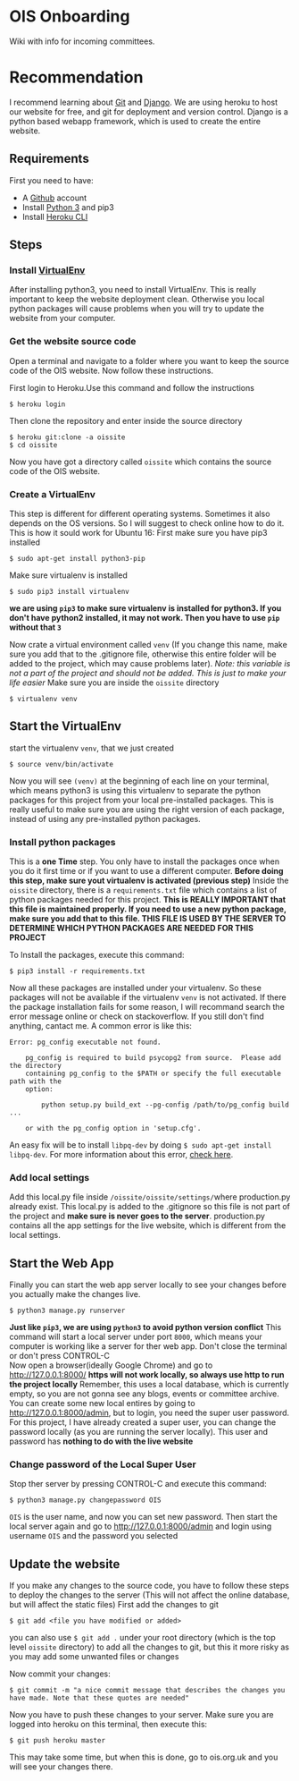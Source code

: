 # OIS Onboarding
Wiki with info for incoming committees.

# Recommendation
I recommend learning about [Git](https://try.github.io/) and [Django](https://www.djangoproject.com/start/).
We are using heroku to host our website for free, and git for deployment and version control.
Django is a python based webapp framework, which is used to create the entire website.

## Requirements
First you need to have:
* A [Github](https://github.com/) account 
* Install [Python 3](https://www.python.org/downloads/) and pip3
* Install [Heroku CLI](https://devcenter.heroku.com/articles/heroku-cli)

## Steps

### Install [VirtualEnv](https://docs.python.org/3/library/venv.html)
After installing python3, you need to install VirtualEnv. This is really important to keep the website deployment clean. Otherwise you local python packages will cause problems when you will try to update the website from your computer.

### Get the website source code

Open a terminal and navigate to a folder where you want to keep the source code of the OIS website. Now follow these instructions.

First login to Heroku.Use this command and follow the instructions
```
$ heroku login
```
Then clone the repository and enter inside the source directory
```
$ heroku git:clone -a oissite
$ cd oissite
```
Now you have got a directory called `oissite` which contains the source code of the OIS website.

### Create a VirtualEnv
This step is different for different operating systems. Sometimes it also depends on the OS versions. So I will suggest to check online how to do it. This is how it sould work for Ubuntu 16:
First make sure you have pip3 installed
```
$ sudo apt-get install python3-pip
```
Make sure virtualenv is installed
```
$ sudo pip3 install virtualenv 
```
**we are using `pip3` to make sure virtualenv is installed for python3. If you don't have python2 installed, it may not work. Then you have to use `pip` without that `3`**

Now crate a virtual environment called `venv` (If you change this name, make sure you add that to the .gitignore file, otherwise this entire folder will be added to the project, which may cause problems later). *Note: this variable is not a part of the project and should not be added. This is just to make your life easier*
Make sure you are inside the `oissite` directory
```
$ virtualenv venv 
```

## Start the VirtualEnv
start the virtualenv `venv`, that we just created
```
$ source venv/bin/activate
```
Now you will see `(venv)` at the beginning of each line on your terminal, which means python3 is using this virtualenv to separate the python packages for this project from your local pre-installed packages. This is really useful to make sure you are using the right version of each package, instead of using any pre-installed python packages.

### Install python packages
This is a **one Time** step. You only have to install the packages once when you do it first time or if you want to use a different computer.
**Before doing this step, make sure yout virtualenv is activated (previous step)**
Inside the `oissite` directory, there is a `requirements.txt` file which contains a list of python packages needed for this project. **This is REALLY IMPORTANT that this file is maintained properly. If you need to use a new python package, make sure you add that to this file. THIS FILE IS USED BY THE SERVER TO DETERMINE WHICH PYTHON PACKAGES ARE NEEDED FOR THIS PROJECT**

To Install the packages, execute this command:
```
$ pip3 install -r requirements.txt
```
Now all these packages are installed under your virtualenv. So these packages will not be available if the virtualenv `venv` is not activated.
If there the package installation fails for some reason, I will recommand search the error message online or check on stackoverflow. If you still don't find anything, cantact me.
A common error is like this:

```
Error: pg_config executable not found.
    
    pg_config is required to build psycopg2 from source.  Please add the directory
    containing pg_config to the $PATH or specify the full executable path with the
    option:
    
        python setup.py build_ext --pg-config /path/to/pg_config build ...
    
    or with the pg_config option in 'setup.cfg'.

```
An easy fix will be to install `libpq-dev` by doing `$ sudo apt-get install libpq-dev`. For more information about this error, [check here](https://stackoverflow.com/questions/11618898/pg-config-executable-not-found).

### Add local settings
Add this local.py file inside `/oissite/oissite/settings/`where production.py already exist. This local.py is added to the .gitignore so this file is not part of the project and **make sure is never goes to the server**.
production.py contains all the app settings for the live website, which is different from the local settings.


## Start the Web App
Finally you can start the web app server locally to see your changes before you actually make the changes live.
```
$ python3 manage.py runserver
```
**Just like `pip3`, we are using `python3` to avoid python version conflict**
This command will start a local server under port `8000`, which means your computer is working like a server for ther web app. Don't close the terminal or don't press CONTROL-C  
Now open a browser(ideally Google Chrome) and go to http://127.0.0.1:8000/
**https will not work locally, so always use http to run the project locally**
Remember, this uses a local database, which is currently empty, so you are not gonna see any blogs, events or committee archive. You can create some new local entires by going to http://127.0.0.1:8000/admin, but to login, you need the super user password. For this project, I have already created a super user, you can change the password locally (as you are running the server locally). This user and password has **nothing to do with the live website**

### Change password of the Local Super User
Stop ther server by pressing CONTROL-C and execute this command:
```
$ python3 manage.py changepassword OIS
```
`OIS` is the user name, and now you can set new password. Then start the local server again and go to http://127.0.0.1:8000/admin and login using username `OIS` and the password you selected


## Update the website
If you make any changes to the source code, you have to follow these steps to deploy the changes to the server (This will not affect the online database, but will affect the static files)
First add the changes to git
```
$ git add <file you have modified or added>
```
you can also use `$ git add .` under your root directory (which is the top level `oissite` directory) to add all the changes to git, but this it more risky as you may add some unwanted files or changes

Now commit your changes:
```
$ git commit -m "a nice commit message that describes the changes you have made. Note that these quotes are needed"
```
Now you have to push these changes to your server.
Make sure you are logged into heroku on this terminal, then execute this:
```
$ git push heroku master
```
This may take some time, but when this is done, go to ois.org.uk and you will see your changes there.
